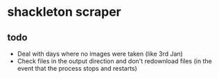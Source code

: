 # shackleton scraper

## todo

- Deal with days where no images were taken (like 3rd Jan)
- Check files in the output direction and don't redownload files
(in the event that the process stops and restarts)